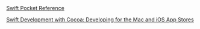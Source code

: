 <html><body><a href="https://www.goodreads.com/book/show/23825568-swift-pocket-reference" target="_blank">Swift Pocket Reference</a>



<a href="https://www.goodreads.com/book/show/23821490-swift-development-with-cocoa" target="_blank">Swift Development with Cocoa: Developing for the Mac and iOS App Stores</a>



 </body></html>